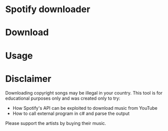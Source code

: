 # Spotify downloader

# Download

# Usage

# Disclaimer
Downloading copyright songs may be illegal in your country. This tool is for educational purposes only and was created only to try:

- How Spotify's API can be exploited to download music from YouTube
- How to call external program in c# and parse the output

Please support the artists by buying their music.
